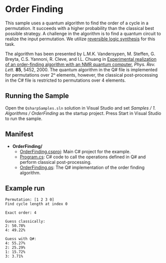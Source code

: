 ﻿# Order Finding #

This sample uses a quantum algorithm to find the order of a cycle in a permutation.
It succeeds with a higher probability than the classical best possible strategy.
A challenge in the algorithm is to find a quantum circuit to realize the input permutation.
We utilize [reversible logic synthesis](../ReversibleLogicSynthesis) for this task.

The algorithm has been presented by L.M.K. Vandersypen, M. Steffen, G. Breyta, C.S. Yannoni, R. Cleve,
and I.L. Chuang in [Experimental realization of an order-finding algorithm with an NMR quantum computer](https://doi.org/10.1103/PhysRevLett.85.5452),
*Phys. Rev. Lett.* **85**, 5452, 2000.
The quantum algorithm in the Q# file is implemented for permutations over 2ⁿ elements, however, the classical post-processing
in the C# file is restricted to permutations over 4 elements.

## Running the Sample ##

Open the `QsharpSamples.sln` solution in Visual Studio and set *Samples / 1. Algorithms / OrderFinding* as the startup project.
Press Start in Visual Studio to run the sample. 

## Manifest ##

- **OrderFinding/**
  - [OrderFinding.csproj](./OrderFinding.csproj): Main C# project for the example.
  - [Program.cs](./Program.cs): C# code to call the operations defined in Q# and perform classical post-processing.
  - [OrderFinding.qs](./OrderFinding.qs): The Q# implementation of the order finding algorithm.

## Example run ##

```
Permutation: [1 2 3 0]
Find cycle length at index 0

Exact order: 4

Guess classically:
2: 50.78%
4: 49.22%

Guess with Q#:
4: 55.27%
2: 25.29%
1: 15.72%
3: 3.71%
```
